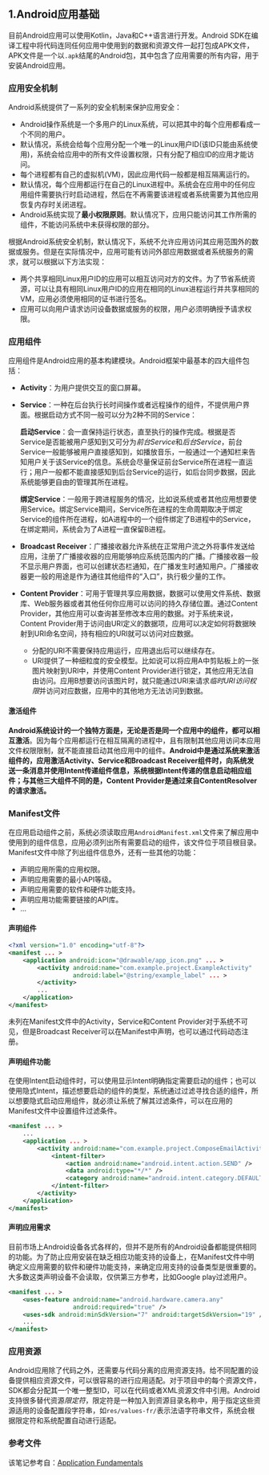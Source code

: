 ## 1.Android应用基础

目前Android应用可以使用Kotlin，Java和C++语言进行开发。Android SDK在编译工程中将代码连同任何应用中使用到的数据和资源文件一起打包成APK文件，APK文件是一个以`.apk`结尾的Android包，其中包含了应用需要的所有内容，用于安装Android应用。

### 应用安全机制

Android系统提供了一系列的安全机制来保护应用安全：

- Android操作系统是一个多用户的Linux系统，可以把其中的每个应用都看成一个不同的用户。
- 默认情况，系统会给每个应用分配一个唯一的Linux用户ID(该ID只能由系统使用)，系统会给应用中的所有文件设置权限，只有分配了相应ID的应用才能访问。
- 每个进程都有自己的虚拟机(VM)，因此应用代码一般都是相互隔离运行的。
- 默认情况，每个应用都运行在自己的Linux进程中。系统会在应用中的任何应用组件需要执行时启动进程，然后在不再需要该进程或者系统需要为其他应用恢复内存时关闭进程。
- Android系统实现了**最小权限原则**。默认情况下，应用只能访问其工作所需的组件，不能访问系统中未获得权限的部分。

根据Android系统安全机制，默认情况下，系统不允许应用访问其应用范围外的数据或服务。但是在实际情况中，应用可能有访问外部应用数据或者系统服务的需求，就可以根据以下方法实现：

- 两个共享相同Linux用户ID的应用可以相互访问对方的文件。为了节省系统资源，可以让具有相同Linux用户ID的应用在相同的Linux进程运行并共享相同的VM，应用必须使用相同的证书进行签名。
- 应用可以向用户请求访问设备数据或服务的权限，用户必须明确授予请求权限。

### 应用组件

应用组件是Android应用的基本构建模块。Android框架中最基本的四大组件包括：

- **Activity**：为用户提供交互的窗口屏幕。

- **Service**：一种在后台执行长时间操作或者远程操作的组件，不提供用户界面。根据启动方式不同一般可以分为2种不同的Service：

  **启动Service**：会一直保持运行状态，直至执行的操作完成。根据是否Service是否能被用户感知到又可分为*前台Service*和*后台Service*，前台Service一般能够被用户直接感知到，如播放音乐，一般通过一个通知栏来告知用户关于该Service的信息。系统会尽量保证前台Service所在进程一直运行；用户一般都不能直接感知到后台Service的运行，如后台同步数据，因此系统能够更自由的管理其所在进程。

  **绑定Service**：一般用于跨进程服务的情况，比如说系统或者其他应用想要使用Service。绑定Service期间，Service所在进程的生命周期取决于绑定Service的组件所在进程，如A进程中的一个组件绑定了B进程中的Service，在绑定期间，系统会为了A进程一直保留B进程。

- **Broadcast Receiver**：广播接收器允许系统在正常用户流之外将事件发送给应用，注册了广播接收器的应用能够响应系统范围内的广播。广播接收器一般不显示用户界面，也可以创建状态栏通知，在广播发生时通知用户。广播接收器更一般的用途是作为通往其他组件的“入口”，执行极少量的工作。

- **Content Provider**：可用于管理共享应用数据，数据可以使用文件系统、数据库、Web服务器或者其他任何你应用可以访问的持久存储位置。通过Content Provider，其他应用可以查询甚至修改本应用的数据。对于系统来说，Content Provider用于访问由URI定义的数据项，应用可以决定如何将数据映射到URI命名空间，持有相应的URI就可以访问对应数据。
  - 分配的URI不需要保持应用运行，应用退出后可以继续存在。
  - URI提供了一种细粒度的安全模型。比如说可以将应用A中剪贴板上的一张图片映射到URI中，并使用Content Provider进行锁定，其他应用无法自由访问。应用B想要访问该图片时，就只能通过URI来请求*临时URI访问权限*并访问对应数据，应用中的其他地方无法访问到数据。

#### 激活组件

**Android系统设计的一个独特方面是，无论是否是同一个应用中的组件，都可以相互激活**。因为每个应用都运行在相互隔离的进程中，且有限制其他应用访问本应用文件权限限制，就不能直接启动其他应用中的组件。**Android中是通过系统来激活组件的，应用激活Activity、Service和Broadcast Receiver组件时，向系统发送一条消息并使用Intent传递组件信息，系统根据Intent传递的信息启动相应组件；与其他三大组件不同的是，Content Provider是通过来自ContentResolver的请求激活。**

### Manifest文件

在应用启动组件之前，系统必须读取应用`AndroidManifest.xml`文件来了解应用中使用到的组件信息，应用必须列出所有需要启动的组件，该文件位于项目根目录。Manifest文件中除了列出组件信息外，还有一些其他的功能：

- 声明应用所需的应用权限。
- 声明应用需要的最小API等级。
- 声明应用需要的软件和硬件功能支持。
- 声明应用功能需要链接的API库。
- ...

#### 声明组件

```xml
<?xml version="1.0" encoding="utf-8"?>
<manifest ... >
    <application android:icon="@drawable/app_icon.png" ... >
        <activity android:name="com.example.project.ExampleActivity"
                  android:label="@string/example_label" ... >
        </activity>
        ...
    </application>
</manifest>
```

未列在Manifest文件中的Activity，Service和Content Provider对于系统不可见，但是Broadcast Receiver可以在Manifest中声明，也可以通过代码动态注册。

#### 声明组件功能

在使用Intent启动组件时，可以使用显示Intent明确指定需要启动的组件；也可以使用隐式Intent，描述想要启动的组件的类型，系统通过过滤寻找合适的组件，所以想要隐式启动应用组件，就必须让系统了解其过滤条件，可以在应用的Manifest文件中设置组件过滤条件。

```xml
<manifest ... >
    ...
    <application ... >
        <activity android:name="com.example.project.ComposeEmailActivity">
            <intent-filter>
                <action android:name="android.intent.action.SEND" />
                <data android:type="*/*" />
                <category android:name="android.intent.category.DEFAULT" />
            </intent-filter>
        </activity>
    </application>
</manifest>
```

#### 声明应用需求

目前市场上Android设备各式各样的，但并不是所有的Android设备都能提供相同的功能。为了防止应用安装在缺乏相应功能支持的设备上，在Manifest文件中明确定义应用需要的软件和硬件功能支持，来确定应用支持的设备类型是很重要的。大多数这类声明设备不会读取，仅供第三方参考，比如Google play过滤用户。

```xml
<manifest ... >
    <uses-feature android:name="android.hardware.camera.any"
                  android:required="true" />
    <uses-sdk android:minSdkVersion="7" android:targetSdkVersion="19" />
    ...
</manifest>
```

### 应用资源

Android应用除了代码之外，还需要与代码分离的应用资源支持。给不同配置的设备提供相应资源文件，可以很容易的进行应用适配。对于项目中的每个资源文件，SDK都会分配其一个唯一整型ID，可以在代码或者XML资源文件中引用。Android支持很多替代资源*限定符*，限定符是一种加入到资源目录名称中，用于指定这些资源适用的设备配置段字符串，如`res/values-fr/`表示法语字符串文件，系统会根据限定符和系统配置自动进行适配。

### 参考文件

该笔记参考自：[Application Fundamentals](https://developer.android.google.cn/guide/components/fundamentals.html)